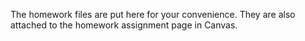 The homework files are put here for your convenience. They are also attached to the homework assignment page in Canvas.

